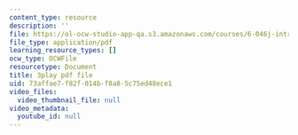 ```yaml
---
content_type: resource
description: ''
file: https://ol-ocw-studio-app-qa.s3.amazonaws.com/courses/6-046j-introduction-to-algorithms-sma-5503-fall-2005/73affae7f82f014bf8a85c75ed48ece1_xhG2DyCX3uA.pdf
file_type: application/pdf
learning_resource_types: []
ocw_type: OCWFile
resourcetype: Document
title: 3play pdf file
uid: 73affae7-f82f-014b-f8a8-5c75ed48ece1
video_files:
  video_thumbnail_file: null
video_metadata:
  youtube_id: null
---
```

